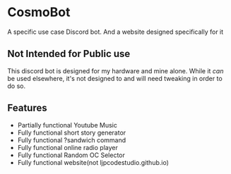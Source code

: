 # CosmoBot
 
A specific use case Discord bot. And a website designed specifically for it

## Not Intended for Public use

This discord bot is designed for my hardware and mine alone. While it *can* be used elsewhere, it's not designed to and will need tweaking in order to do so.

## Features

- Partially functional Youtube Music
- Fully functional short story generator
- Fully functional ?sandwich command
- Fully functional online radio player
- Fully functional Random OC Selector
- Fully functional website(not ljpcodestudio.github.io)
